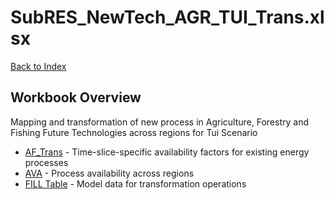 # SubRES_NewTech_AGR_TUI_Trans.xlsx

[Back to Index](../../README.md)

## Workbook Overview

Mapping and transformation of new process in Agriculture, Forestry and Fishing Future Technologies across regions  for Tui Scenario

- [AF_Trans](AF_Trans.md) - Time-slice-specific availability factors for existing energy processes
- [AVA](AVA.md) - Process availability across regions
- [FILL Table](FILL%20Table.md) - Model data for transformation operations
